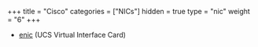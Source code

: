 +++
title = "Cisco"
categories = ["NICs"]
hidden = true
type = "nic"
weight = "6"
+++

- [enic](http://dpdk.org/doc/guides/nics/enic.html) (UCS Virtual Interface Card)
